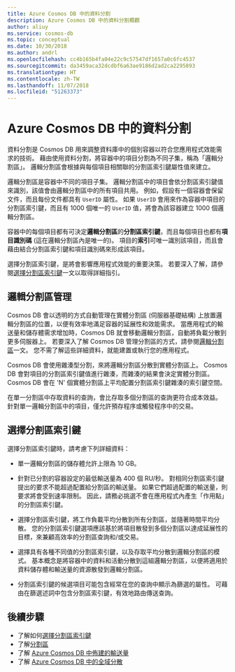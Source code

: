 ```yaml
---
title: Azure Cosmos DB 中的資料分割
description: Azure Cosmos DB 中的資料分割概觀
author: aliuy
ms.service: cosmos-db
ms.topic: conceptual
ms.date: 10/30/2018
ms.author: andrl
ms.openlocfilehash: cc4b165b4fa04e22c9c57547df1657a0c6fc4537
ms.sourcegitcommit: da3459aca32dcdbf6a63ae9186d2ad2ca2295893
ms.translationtype: HT
ms.contentlocale: zh-TW
ms.lasthandoff: 11/07/2018
ms.locfileid: "51263373"
---
```

# <a name="partitioning-in-azure-cosmos-db"></a>Azure Cosmos DB 中的資料分割

資料分割是 Cosmos DB 用來調整資料庫中的個別容器以符合您應用程式效能需求的技術。 藉由使用資料分割，將容器中的項目分割為不同子集，稱為「邏輯分割區」。 邏輯分割區會根據與每個項目相關聯的分割區索引鍵屬性值來建立。

邏輯分割區是容器中不同的項目子集。 邏輯分割區中的項目會依分割區索引鍵值來識別，該值會由邏輯分割區中的所有項目共用。  例如，假設有一個容器會保留文件，而且每份文件都具有 `UserID` 屬性。  如果 `UserID` 會用來作為容器中項目的分割區索引鍵，而且有 1000 個唯一的 `UserID` 值，將會為該容器建立 1000 個邏輯分割區。

容器中的每個項目都有可決定**邏輯分割區**的**分割區索引鍵**，而且每個項目也都有**項目識別碼** (這在邏輯分割區內是唯一的)。  項目的**索引**可唯一識別該項目，而且會藉由結合分割區索引鍵和項目識別碼來形成該項目。

選擇分割區索引鍵，是將會影響應用程式效能的重要決策。  若要深入了解，請參閱[選擇分割區索引鍵](partitioning-overview.md#choose-partitionkey)一文以取得詳細指引。

## <a name="logical-partition-management"></a>邏輯分割區管理

Cosmos DB 會以透明的方式自動管理在實體分割區 (伺服器基礎結構) 上放置邏輯分割區的位置，以便有效率地滿足容器的延展性和效能需求。 當應用程式的輸送量和儲存體需求增加時，Cosmos DB 就會移動邏輯分割區，自動將負載分散到更多伺服器上。 若要深入了解 Cosmos DB 管理分割區的方式，請參閱[邏輯分割區](partition-data.md)一文。 您不需了解這些詳細資料，就能建置或執行您的應用程式。

Cosmos DB 會使用雜湊型分割，來將邏輯分割區分散到實體分割區上。  Cosmos DB 會對項目的分割區索引鍵值進行雜湊，而雜湊的結果會決定實體分割區。 Cosmos DB 會在 'N' 個實體分割區上平均配置分割區索引鍵雜湊的索引鍵空間。

在單一分割區中存取資料的查詢，會比存取多個分割區的查詢更符合成本效益。 針對單一邏輯分割區中的項目，僅允許預存程序或觸發程序中的交易。  

## <a id="choose-partitionkey"></a>選擇分割區索引鍵

選擇分割區索引鍵時，請考慮下列詳細資料：

* 單一邏輯分割區的儲存體允許上限為 10 GB。  

* 針對已分割的容器設定的最低輸送量為 400 個 RU/秒。 對相同分割區索引鍵提出的要求不能超過配置給分割區的輸送量。 如果它們超過配置的輸送量，則要求將會受到速率限制。 因此，請務必挑選不會在應用程式內產生「作用點」的分割區索引鍵。

* 選擇分割區索引鍵，將工作負載平均分散到所有分割區，並隨著時間平均分散。  您的分割區索引鍵選項應該基於將項目散發到多個分割區以達成延展性的目標，來兼顧高效率的分割區查詢和/或交易。

* 選擇具有各種不同值的分割區索引鍵，以及存取平均分散到邏輯分割區的模式。 基本概念是將容器中的資料和活動分散到這組邏輯分割區，以便將適用於資料儲存體和輸送量的資源散發到邏輯分割區。

* 分割區索引鍵的候選項目可能包含經常在您的查詢中顯示為篩選的屬性。 可藉由在篩選述詞中包含分割區索引鍵，有效地路由傳送查詢。

## <a name="next-steps"></a>後續步驟

* 了解如何[選擇分割區索引鍵](partitioning-overview.md#choose-partitionkey)
* 了解[分割區](partition-data.md)
* 了解 [Azure Cosmos DB 中佈建的輸送量](request-units.md)
* 了解 [Azure Cosmos DB 中的全域分散](distribute-data-globally.md)
